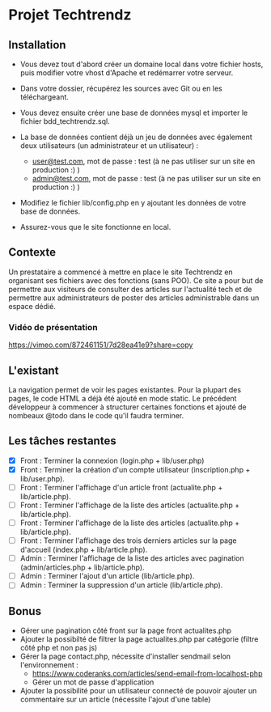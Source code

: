 # Projet Techtrendz

## Installation

* Vous devez tout d'abord créer un domaine local dans votre fichier hosts, puis modifier votre vhost d'Apache et
  redémarrer votre serveur.
* Dans votre dossier, récupérez les sources avec Git ou en les téléchargeant.
* Vous devez ensuite créer une base de données mysql et importer le fichier bdd_techtrendz.sql.
* La base de données contient déjà un jeu de données avec également deux utilisateurs (un administrateur et un
  utilisateur) :
    * user@test.com, mot de passe : test (à ne pas utiliser sur un site en production :) )
    * admin@test.com, mot de passe : test (à ne pas utiliser sur un site en production :) )

* Modifiez le fichier lib/config.php en y ajoutant les données de votre base de données.
* Assurez-vous que le site fonctionne en local.

## Contexte

Un prestataire a commencé à mettre en place le site Techtrendz en organisant ses fichiers avec des fonctions (sans POO).
Ce site a pour but de permettre aux visiteurs de consulter des articles sur l'actualité tech et de permettre aux
administrateurs de poster des articles administrable dans un espace dédié.

### Vidéo de présentation

https://vimeo.com/872461151/7d28ea41e9?share=copy

## L'existant

La navigation permet de voir les pages existantes. Pour la plupart des pages, le code HTML a déjà été ajouté en mode
static. Le précédent développeur à commencer à structurer certaines fonctions et ajouté de nombeaux @todo dans le code
qu'il faudra terminer.

## Les tâches restantes

- [X] Front : Terminer la connexion (login.php + lib/user.php)
- [X] Front : Terminer la création d'un compte utilisateur (inscription.php + lib/user.php).
- [ ] Front : Terminer l'affichage d'un article front (actualite.php + lib/article.php).
- [ ] Front : Terminer l'affichage de la liste des articles (actualite.php + lib/article.php).
- [ ] Front : Terminer l'affichage de la liste des articles (actualite.php + lib/article.php).
- [ ] Front : Terminer l'affichage des trois derniers articles sur la page d'accueil (index.php + lib/article.php).
- [ ] Admin : Terminer l'affichage de la liste des articles avec pagination (admin/articles.php + lib/article.php).
- [ ] Admin : Terminer l'ajout d'un article (lib/article.php).
- [ ] Admin : Terminer la suppression d'un article (lib/article.php).

## Bonus

* Gérer une pagination côté front sur la page front actualites.php
* Ajouter la possibilté de filtrer la page actualites.php par catégorie (filtre côté php et non pas js)
* Gérer la page contact.php, nécessite d'installer sendmail selon l'environnement :
    * https://www.coderanks.com/articles/send-email-from-localhost-php
    * Gérer un mot de passe d'application
* Ajouter la possibilité pour un utilisateur connecté de pouvoir ajouter un commentaire sur un article (nécessite
  l'ajout d'une table)
